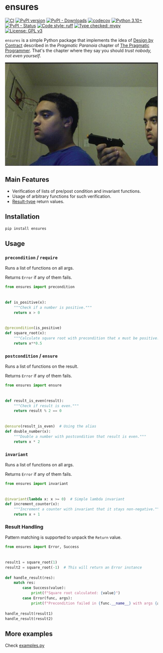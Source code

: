 # ensures

[![CI](https://github.com/brunodantas/ensures/actions/workflows/ci.yml/badge.svg)](https://github.com/brunodantas/ensures/actions/workflows/ci.yml)
[![PyPI version](https://badge.fury.io/py/ensures.svg)](https://badge.fury.io/py/ensures)
[![PyPI - Downloads](https://img.shields.io/pypi/dm/ensures)](https://pypi.org/project/ensures/)
[![codecov](https://codecov.io/gh/brunodantas/ensures/graph/badge.svg)](https://codecov.io/gh/brunodantas/ensures)
[![Python 3.10+](https://img.shields.io/badge/python-3.10+-blue.svg)](https://www.python.org/downloads/)
[![PyPI - Status](https://img.shields.io/pypi/status/ensures)](https://pypi.org/project/ensures/)
[![Code style: ruff](https://img.shields.io/badge/code%20style-ruff-000000.svg)](https://github.com/astral-sh/ruff)
[![Type checked: mypy](https://img.shields.io/badge/type%20checked-mypy-blue.svg)](https://mypy-lang.org/)
[![License: GPL v3](https://img.shields.io/badge/License-GPLv3-blue.svg)](https://www.gnu.org/licenses/gpl-3.0)

`ensures` is a simple Python package that implements the idea of [Design by Contract](https://en.wikipedia.org/wiki/Design_by_contract) described in the *Pragmatic Paranoia* chapter of [The Pragmatic Programmer](https://en.wikipedia.org/wiki/The_Pragmatic_Programmer). That's the chapter where they say you should *trust nobody, not even yourself*.

![](trust.jpg)

## Main Features

- Verification of lists of pre/post condition and invariant functions.
- Usage of arbitrary functions for such verification.
- [Result-type](https://en.wikipedia.org/wiki/Result_type) return values.


## Installation

```bash
pip install ensures
```

## Usage

### `precondition` / `require`

Runs a list of functions on all args.

Returns `Error` if any of them fails.

```python
from ensures import precondition


def is_positive(x):
    """Check if a number is positive."""
    return x > 0


@precondition(is_positive)
def square_root(x):
    """Calculate square root with precondition that x must be positive."""
    return x**0.5
```

### `postcondition` / `ensure`

Runs a list of functions on the result.

Returns `Error` if any of them fails.

```python
from ensures import ensure


def result_is_even(result):
    """Check if result is even."""
    return result % 2 == 0


@ensure(result_is_even)  # Using the alias
def double_number(x):
    """Double a number with postcondition that result is even."""
    return x * 2
```


### `invariant`

Runs a list of functions on all args.

Returns `Error` if any of them fails.

```python
from ensures import invariant


@invariant(lambda x: x >= 0)  # Simple lambda invariant
def increment_counter(x):
    """Increment a counter with invariant that it stays non-negative."""
    return x + 1
```

### Result Handling

Pattern matching is supported to unpack the `Return` value.

```python
from ensures import Error, Success


result1 = square_root(1)
result2 = square_root(-1)  # This will return an Error instance

def handle_result(res):
    match res:
        case Success(value):
            print(f"Square root calculated: {value}")
        case Error(func, args):
            print(f"Precondition failed in {func.__name__} with args {args}")

handle_result(result1)
handle_result(result2)
```


## More examples

Check [examples.py](/src/ensures/examples.py)